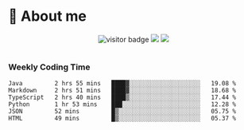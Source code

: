 <!-- ![](https://youpai.roccoshi.top/img/20200804214216.png) -->

# 🧐 About me
 
<p align="center">
<img src="https://visitor-badge.laobi.icu/badge?page_id=Lincest.Lincest&title=hits" alt="visitor badge"/>
<a href="mailto:imroccoshi@gmail.com"><img src="https://img.shields.io/badge/gmail-imroccoshi%40gmail.com-red"></a>
<a href="https://blog.roccoshi.top"><img src="https://img.shields.io/badge/blog-roccoshi-green"></a>
</p>

<div align="center">
  <img src="https://github-readme-stats.vercel.app/api?username=Lincest&show_icons=true&count_private=true&show_owner=true" alt="">
   <!-- <img src="https://github-readme-stats.vercel.app/api/wakatime?username=Moreality&v=2" alt=""/> -->
</div>

### Weekly Coding Time

<!--START_SECTION:waka-->

```text
Java         2 hrs 55 mins   ████▓░░░░░░░░░░░░░░░░░░░░   19.08 %
Markdown     2 hrs 51 mins   ████▓░░░░░░░░░░░░░░░░░░░░   18.68 %
TypeScript   2 hrs 40 mins   ████▒░░░░░░░░░░░░░░░░░░░░   17.44 %
Python       1 hr 53 mins    ███░░░░░░░░░░░░░░░░░░░░░░   12.28 %
JSON         52 mins         █▒░░░░░░░░░░░░░░░░░░░░░░░   05.75 %
HTML         49 mins         █▒░░░░░░░░░░░░░░░░░░░░░░░   05.37 %
```

<!--END_SECTION:waka-->


